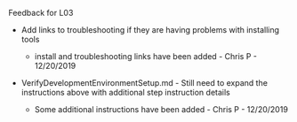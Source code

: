 Feedback for L03

* Add links to troubleshooting if they are having problems with installing tools
    - install and troubleshooting links have been added - Chris P - 12/20/2019

* VerifyDevelopmentEnvironmentSetup.md - Still need to expand the instructions above with additional step instruction details
    - Some additional instructions have been added - Chris P - 12/20/2019

